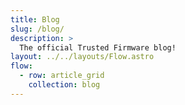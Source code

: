 ```yaml
---
title: Blog
slug: /blog/
description: >
  The official Trusted Firmware blog!
layout: ../../layouts/Flow.astro
flow:
  - row: article_grid
    collection: blog
---
```

